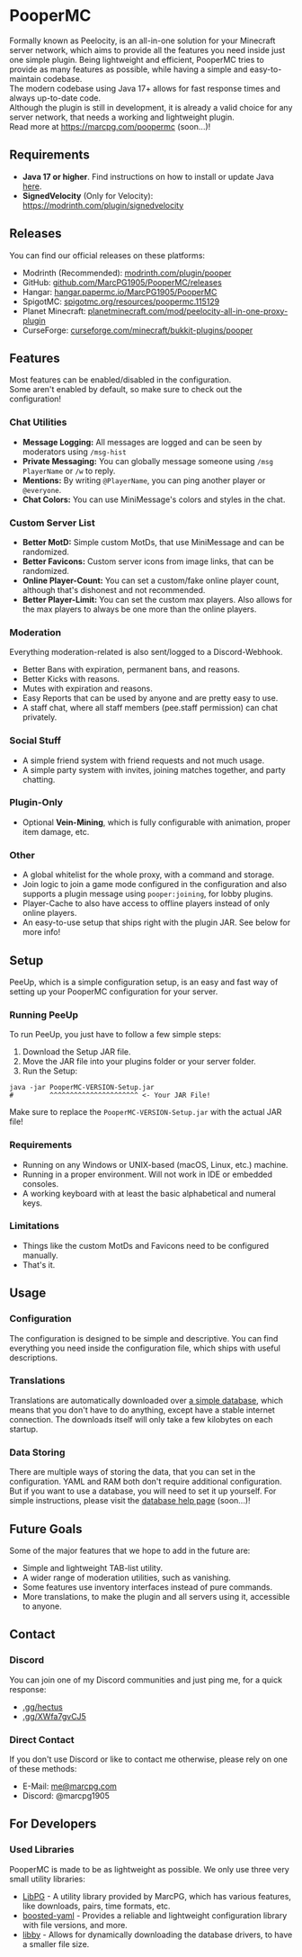 
# PooperMC

Formally known as Peelocity, is an all-in-one solution for your Minecraft server network, which aims to provide all the features you need inside just one simple plugin. Being lightweight and efficient, PooperMC tries to provide as many features as possible, while having a simple and easy-to-maintain codebase.  
The modern codebase using Java 17+ allows for fast response times and always up-to-date code.  
Although the plugin is still in development, it is already a valid choice for any server network, that needs a working and lightweight plugin.  
Read more at https://marcpg.com/poopermc (soon...)!

## Requirements

- **Java 17 or higher**. Find instructions on how to install or update Java [here](https://docs.papermc.io/misc/java-install).
- **SignedVelocity** (Only for Velocity): https://modrinth.com/plugin/signedvelocity

## Releases

You can find our official releases on these platforms:
- Modrinth (Recommended): [modrinth.com/plugin/pooper](https://modrinth.com/plugin/pooper)
- GitHub: [github.com/MarcPG1905/PooperMC/releases](https://github.com/MarcPG1905/PooperMC/releases)
- Hangar: [hangar.papermc.io/MarcPG1905/PooperMC](https://hangar.papermc.io/MarcPG1905/PooperMC)
- SpigotMC: [spigotmc.org/resources/poopermc.115129](https://www.spigotmc.org/resources/poopermc.115129/)
- Planet Minecraft: [planetminecraft.com/mod/peelocity-all-in-one-proxy-plugin](https://www.planetminecraft.com/mod/peelocity-all-in-one-proxy-plugin/)
- CurseForge: [curseforge.com/minecraft/bukkit-plugins/pooper](https://www.curseforge.com/minecraft/bukkit-plugins/pooper)

## Features

Most features can be enabled/disabled in the configuration.  
Some aren't enabled by default, so make sure to check out the configuration!

### Chat Utilities
- **Message Logging:** All messages are logged and can be seen by moderators using `/msg-hist`
- **Private Messaging:** You can globally message someone using `/msg PlayerName` or `/w` to reply.
- **Mentions:** By writing `@PlayerName`, you can ping another player or `@everyone`.
- **Chat Colors:** You can use MiniMessage's colors and styles in the chat.

### Custom Server List
- **Better MotD:** Simple custom MotDs, that use MiniMessage and can be randomized.
- **Better Favicons:** Custom server icons from image links, that can be randomized.
- **Online Player-Count:** You can set a custom/fake online player count, although that's dishonest and not recommended.
- **Better Player-Limit:** You can set the custom max players. Also allows for the max players to always be one more than the online players.

### Moderation
Everything moderation-related is also sent/logged to a Discord-Webhook.
- Better Bans with expiration, permanent bans, and reasons.
- Better Kicks with reasons.
- Mutes with expiration and reasons.
- Easy Reports that can be used by anyone and are pretty easy to use.
- A staff chat, where all staff members (pee.staff permission) can chat privately.

### Social Stuff
- A simple friend system with friend requests and not much usage.
- A simple party system with invites, joining matches together, and party chatting.

### Plugin-Only
- Optional **Vein-Mining**, which is fully configurable with animation, proper item damage, etc.

### Other
- A global whitelist for the whole proxy, with a command and storage.
- Join logic to join a game mode configured in the configuration and also supports a plugin message using `pooper:joining`, for lobby plugins.
- Player-Cache to also have access to offline players instead of only online players.
- An easy-to-use setup that ships right with the plugin JAR. See below for more info!

## Setup

PeeUp, which is a simple configuration setup, is an easy and fast way of setting up your PooperMC configuration for your server.

### Running PeeUp

To run PeeUp, you just have to follow a few simple steps:

1. Download the Setup JAR file.
2. Move the JAR file into your plugins folder or your server folder.
3. Run the Setup:
```shell
java -jar PooperMC-VERSION-Setup.jar
#         ^^^^^^^^^^^^^^^^^^^^^^ <- Your JAR File!
```

Make sure to replace the `PooperMC-VERSION-Setup.jar` with the actual JAR file!

### Requirements

- Running on any Windows or UNIX-based (macOS, Linux, etc.) machine.
- Running in a proper environment. Will not work in IDE or embedded consoles.
- A working keyboard with at least the basic alphabetical and numeral keys.

### Limitations

- Things like the custom MotDs and Favicons need to be configured manually.
- That's it.

## Usage

### Configuration

The configuration is designed to be simple and descriptive. You can find everything you need inside the configuration file, which ships with useful descriptions.

### Translations

Translations are automatically downloaded over [a simple database](https://marcpg.com/poopermc/translations/), which means that you don't have to do anything, except have a stable internet connection. The downloads itself will only take a few kilobytes on each startup.

### Data Storing

There are multiple ways of storing the data, that you can set in the configuration. YAML and RAM both don't require additional configuration.  
But if you want to use a database, you will need to set it up yourself. For simple instructions, please visit the [database help page](https://marcpg.com/poopermc/database) (soon...)!

## Future Goals

Some of the major features that we hope to add in the future are:
- Simple and lightweight TAB-list utility.
- A wider range of moderation utilities, such as vanishing.
- Some features use inventory interfaces instead of pure commands.
- More translations, to make the plugin and all servers using it, accessible to anyone.

## Contact

### Discord

You can join one of my Discord communities and just ping me, for a quick response:
- [.gg/hectus](https://discord.gg/hectus)
- [.gg/XWfa7gvCJ5](https://discord.gg/XWfa7gvCJ5)

### Direct Contact

If you don't use Discord or like to contact me otherwise, please rely on one of these methods:
- E-Mail: [me@marcpg.com](mailto:me@marcpg.com)
- Discord: @marcpg1905

## For Developers

### Used Libraries

PooperMC is made to be as lightweight as possible. We only use three very small utility libraries:
- [LibPG](https://github.com/MarcPG1905/LibPG) - A utility library provided by MarcPG, which has various features, like downloads, pairs, time formats, etc.
- [boosted-yaml](https://github.com/dejvokep/boosted-yaml) - Provides a reliable and lightweight configuration library with file versions, and more.
- [libby](https://github.com/AlessioDP/libby) - Allows for dynamically downloading the database drivers, to have a smaller file size.
